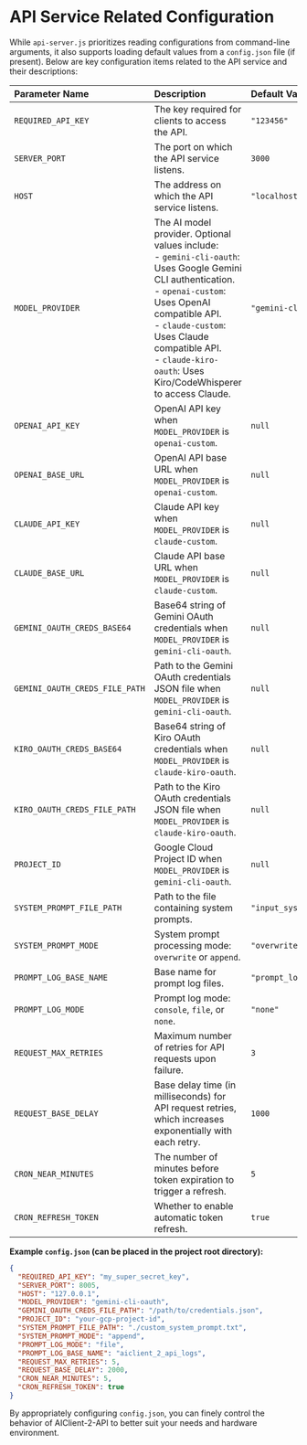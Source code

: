 # API Service Related Configuration

While `api-server.js` prioritizes reading configurations from command-line arguments, it also supports loading default values from a `config.json` file (if present). Below are key configuration items related to the API service and their descriptions:

| Parameter Name | Description | Default Value |
| :------------------------- | :----------------------------------------------------------------------------------------------------------------------------------------------------------------- | :----------------- |
| `REQUIRED_API_KEY`         | The key required for clients to access the API. | `"123456"` |
| `SERVER_PORT`              | The port on which the API service listens. | `3000` |
| `HOST`                     | The address on which the API service listens. | `"localhost"` |
| `MODEL_PROVIDER`           | The AI model provider. Optional values include:<br> - `gemini-cli-oauth`: Uses Google Gemini CLI authentication. <br> - `openai-custom`: Uses OpenAI compatible API. <br> - `claude-custom`: Uses Claude compatible API.<br> - `claude-kiro-oauth`: Uses Kiro/CodeWhisperer to access Claude. | `"gemini-cli-oauth"` |
| `OPENAI_API_KEY`           | OpenAI API key when `MODEL_PROVIDER` is `openai-custom`. | `null` |
| `OPENAI_BASE_URL`          | OpenAI API base URL when `MODEL_PROVIDER` is `openai-custom`. | `null` |
| `CLAUDE_API_KEY`           | Claude API key when `MODEL_PROVIDER` is `claude-custom`. | `null` |
| `CLAUDE_BASE_URL`          | Claude API base URL when `MODEL_PROVIDER` is `claude-custom`. | `null` |
| `GEMINI_OAUTH_CREDS_BASE64`| Base64 string of Gemini OAuth credentials when `MODEL_PROVIDER` is `gemini-cli-oauth`. | `null` |
| `GEMINI_OAUTH_CREDS_FILE_PATH` | Path to the Gemini OAuth credentials JSON file when `MODEL_PROVIDER` is `gemini-cli-oauth`. | `null` |
| `KIRO_OAUTH_CREDS_BASE64`  | Base64 string of Kiro OAuth credentials when `MODEL_PROVIDER` is `claude-kiro-oauth`. | `null` |
| `KIRO_OAUTH_CREDS_FILE_PATH` | Path to the Kiro OAuth credentials JSON file when `MODEL_PROVIDER` is `claude-kiro-oauth`. | `null` |
| `PROJECT_ID`               | Google Cloud Project ID when `MODEL_PROVIDER` is `gemini-cli-oauth`. | `null` |
| `SYSTEM_PROMPT_FILE_PATH`  | Path to the file containing system prompts. | `"input_system_prompt.txt"` |
| `SYSTEM_PROMPT_MODE`       | System prompt processing mode: `overwrite` or `append`. | `"overwrite"` |
| `PROMPT_LOG_BASE_NAME`     | Base name for prompt log files. | `"prompt_log"` |
| `PROMPT_LOG_MODE`          | Prompt log mode: `console`, `file`, or `none`. | `"none"` |
| `REQUEST_MAX_RETRIES`      | Maximum number of retries for API requests upon failure. | `3` |
| `REQUEST_BASE_DELAY`       | Base delay time (in milliseconds) for API request retries, which increases exponentially with each retry. | `1000` |
| `CRON_NEAR_MINUTES`        | The number of minutes before token expiration to trigger a refresh. | `5` |
| `CRON_REFRESH_TOKEN`       | Whether to enable automatic token refresh. | `true` |

**Example `config.json` (can be placed in the project root directory):**

```json
{
  "REQUIRED_API_KEY": "my_super_secret_key",
  "SERVER_PORT": 8005,
  "HOST": "127.0.0.1",
  "MODEL_PROVIDER": "gemini-cli-oauth",
  "GEMINI_OAUTH_CREDS_FILE_PATH": "/path/to/credentials.json",
  "PROJECT_ID": "your-gcp-project-id",
  "SYSTEM_PROMPT_FILE_PATH": "./custom_system_prompt.txt",
  "SYSTEM_PROMPT_MODE": "append",
  "PROMPT_LOG_MODE": "file",
  "PROMPT_LOG_BASE_NAME": "aiclient_2_api_logs",
  "REQUEST_MAX_RETRIES": 5,
  "REQUEST_BASE_DELAY": 2000,
  "CRON_NEAR_MINUTES": 5,
  "CRON_REFRESH_TOKEN": true
}
```

By appropriately configuring `config.json`, you can finely control the behavior of AIClient-2-API to better suit your needs and hardware environment.